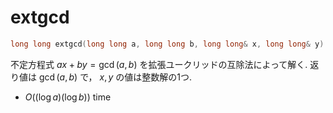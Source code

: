 # extgcd
```cpp
long long extgcd(long long a, long long b, long long& x, long long& y)
```
不定方程式 $ax+by=\gcd(a,b)$ を拡張ユークリッドの互除法によって解く. 返り値は $\gcd(a,b)$ で， $x, y$ の値は整数解の1つ.
- $O((\log a)(\log b))$ time
